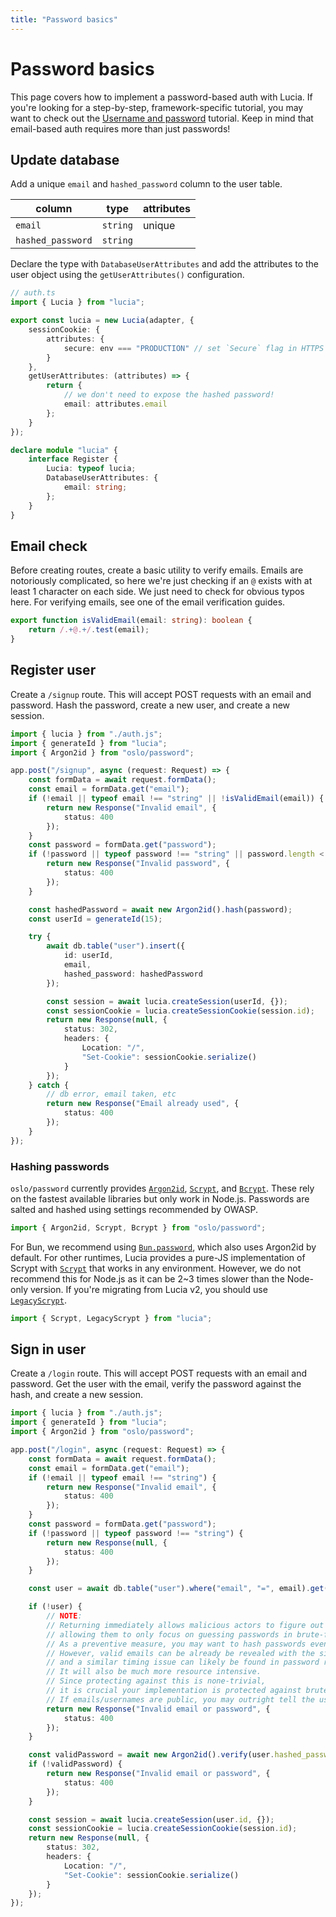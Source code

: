 ```yaml
---
title: "Password basics"
---
```


# Password basics

This page covers how to implement a password-based auth with Lucia. If you're looking for a step-by-step, framework-specific tutorial, you may want to check out the [Username and password](/tutorials/username-and-password) tutorial. Keep in mind that email-based auth requires more than just passwords!

## Update database

Add a unique `email` and `hashed_password` column to the user table.

| column            | type     | attributes |
| ----------------- | -------- | ---------- |
| `email`           | `string` | unique     |
| `hashed_password` | `string` |            |

Declare the type with `DatabaseUserAttributes` and add the attributes to the user object using the `getUserAttributes()` configuration.

```ts
// auth.ts
import { Lucia } from "lucia";

export const lucia = new Lucia(adapter, {
	sessionCookie: {
		attributes: {
			secure: env === "PRODUCTION" // set `Secure` flag in HTTPS
		}
	},
	getUserAttributes: (attributes) => {
		return {
			// we don't need to expose the hashed password!
			email: attributes.email
		};
	}
});

declare module "lucia" {
	interface Register {
		Lucia: typeof lucia;
		DatabaseUserAttributes: {
			email: string;
		};
	}
}
```

## Email check

Before creating routes, create a basic utility to verify emails. Emails are notoriously complicated, so here we're just checking if an `@` exists with at least 1 character on each side. We just need to check for obvious typos here. For verifying emails, see one of the email verification guides.

```ts
export function isValidEmail(email: string): boolean {
	return /.+@.+/.test(email);
}
```

## Register user

Create a `/signup` route. This will accept POST requests with an email and password. Hash the password, create a new user, and create a new session.

```ts
import { lucia } from "./auth.js";
import { generateId } from "lucia";
import { Argon2id } from "oslo/password";

app.post("/signup", async (request: Request) => {
	const formData = await request.formData();
	const email = formData.get("email");
	if (!email || typeof email !== "string" || !isValidEmail(email)) {
		return new Response("Invalid email", {
			status: 400
		});
	}
	const password = formData.get("password");
	if (!password || typeof password !== "string" || password.length < 6) {
		return new Response("Invalid password", {
			status: 400
		});
	}

	const hashedPassword = await new Argon2id().hash(password);
	const userId = generateId(15);

	try {
		await db.table("user").insert({
			id: userId,
			email,
			hashed_password: hashedPassword
		});

		const session = await lucia.createSession(userId, {});
		const sessionCookie = lucia.createSessionCookie(session.id);
		return new Response(null, {
			status: 302,
			headers: {
				Location: "/",
				"Set-Cookie": sessionCookie.serialize()
			}
		});
	} catch {
		// db error, email taken, etc
		return new Response("Email already used", {
			status: 400
		});
	}
});
```

### Hashing passwords

`oslo/password` currently provides [`Argon2id`](https://oslo.js.org/reference/password/Argon2id), [`Scrypt`](https://oslo.js.org/reference/password/Scrypt), and [`Bcrypt`](https://oslo.js.org/reference/password/Bcrypt). These rely on the fastest available libraries but only work in Node.js. Passwords are salted and hashed using settings recommended by OWASP.

```ts
import { Argon2id, Scrypt, Bcrypt } from "oslo/password";
```

For Bun, we recommend using [`Bun.password`](https://bun.sh/docs/api/hashing), which also uses Argon2id by default. For other runtimes, Lucia provides a pure-JS implementation of Scrypt with [`Scrypt`](/reference/main/Scrypt) that works in any environment. However, we do not recommend this for Node.js as it can be 2~3 times slower than the Node-only version. If you're migrating from Lucia v2, you should use [`LegacyScrypt`](/reference/main/LegacyScrypt).

```ts
import { Scrypt, LegacyScrypt } from "lucia";
```

## Sign in user

Create a `/login` route. This will accept POST requests with an email and password. Get the user with the email, verify the password against the hash, and create a new session.

```ts
import { lucia } from "./auth.js";
import { generateId } from "lucia";
import { Argon2id } from "oslo/password";

app.post("/login", async (request: Request) => {
	const formData = await request.formData();
	const email = formData.get("email");
	if (!email || typeof email !== "string") {
		return new Response("Invalid email", {
			status: 400
		});
	}
	const password = formData.get("password");
	if (!password || typeof password !== "string") {
		return new Response(null, {
			status: 400
		});
	}

	const user = await db.table("user").where("email", "=", email).get();

	if (!user) {
		// NOTE:
		// Returning immediately allows malicious actors to figure out valid emails from response times,
		// allowing them to only focus on guessing passwords in brute-force attacks.
		// As a preventive measure, you may want to hash passwords even for invalid emails.
		// However, valid emails can be already be revealed with the signup page
		// and a similar timing issue can likely be found in password reset implementation.
		// It will also be much more resource intensive.
		// Since protecting against this is none-trivial,
		// it is crucial your implementation is protected against brute-force attacks with login throttling etc.
		// If emails/usernames are public, you may outright tell the user that the username is invalid.
		return new Response("Invalid email or password", {
			status: 400
		});
	}

	const validPassword = await new Argon2id().verify(user.hashed_password, password);
	if (!validPassword) {
		return new Response("Invalid email or password", {
			status: 400
		});
	}

	const session = await lucia.createSession(user.id, {});
	const sessionCookie = lucia.createSessionCookie(session.id);
	return new Response(null, {
		status: 302,
		headers: {
			Location: "/",
			"Set-Cookie": sessionCookie.serialize()
		}
	});
});
```
